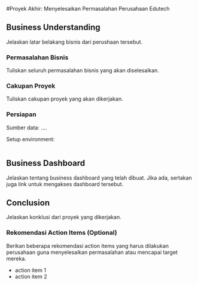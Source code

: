 #Proyek Akhir: Menyelesaikan Permasalahan Perusahaan Edutech

## Business Understanding

Jelaskan latar belakang bisnis dari perushaan tersebut.

### Permasalahan Bisnis

Tuliskan seluruh permasalahan bisnis yang akan diselesaikan.

### Cakupan Proyek

Tuliskan cakupan proyek yang akan dikerjakan.

### Persiapan

Sumber data: ....

Setup environment:

```

```

## Business Dashboard

Jelaskan tentang business dashboard yang telah dibuat. Jika ada, sertakan juga link untuk mengakses dashboard tersebut.

## Conclusion

Jelaskan konklusi dari proyek yang dikerjakan.

### Rekomendasi Action Items (Optional)

Berikan beberapa rekomendasi action items yang harus dilakukan perusahaan guna menyelesaikan permasalahan atau mencapai target mereka.

- action item 1
- action item 2
